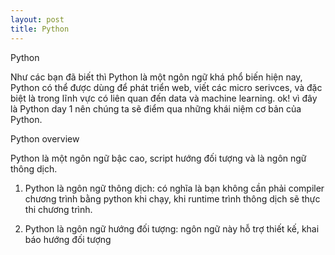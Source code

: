 ```yaml
---
layout: post
title: Python
---
```

Python 

Như các bạn đã biết thì Python là một ngôn ngữ khá phổ biến hiện nay, Python có thể được dùng để phát triển web, viết các micro serivces, và đặc biệt là trong lĩnh vực có liên quan đến data và machine learning. ok! vì đây là Python day 1 nên chúng ta sẽ điểm qua những khái niệm cơ bản của Python.

Python overview

Python là một ngôn ngữ bậc cao, script hướng đối tượng và là ngôn ngữ thông dịch. 

1. Python là ngôn ngữ thông dịch: có nghĩa là bạn không cần phải compiler chương trình bằng python khi chạy, khi runtime trình thông dịch sẽ thực thi chương trình.

2. Python là ngôn ngữ hướng đối tượng: ngôn ngữ này hỗ trợ thiết kế, khai báo hướng đối tượng

